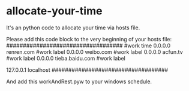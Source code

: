 allocate-your-time
==================

It's an python code to allocate your time via hosts file.

Please add this code block to the very beginning of your hosts file:
###################################
#work time
0.0.0.0	renren.com	#work label
0.0.0.0	weibo.com	#work label
0.0.0.0	acfun.tv		#work label
0.0.0.0	tieba.baidu.com	#work label

127.0.0.1	localhost
###################################

And add this workAndRest.pyw to your windows schedule.
